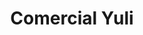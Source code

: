 ---
title: "Comercial Yuli"
url: /benemerita-villa-san-pedro-de-hualla/comercial-yuli/
shop: Allgemein
---